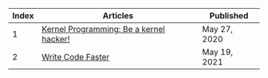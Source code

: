 |Index| Articles | Published|
|-----|----------|----------|
|1|[Kernel Programming: Be a kernel hacker!](https://midnqp.github.io/midnqp/blog/be-a-kernel-programmer/)|May 27, 2020|
|2|[Write Code Faster](https://midnqp.github.io/midnqp/blog/write-code-faster/) |May 19, 2021|
